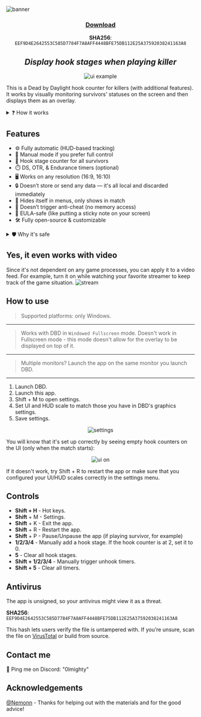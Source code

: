 ![banner](readme_images/banner.png)

<div align="center">

### [Download](https://github.com/olm1ghty/dbd-hook-counter/releases/download/1.3/DBD.Hook.Counter.zip)
**SHA256**: `EEF9D4E2642553C585D7784F7A8AFF4448BFE75DB112E25A37592038241163A8`


## *Display hook stages when playing killer*
![ui example](readme_images/ui_example.png)

</div>

This is a Dead by Daylight hook counter for killers (with additional features). It works by visually monitoring survivors' statuses on the screen and then displays them as an overlay.

<details>
<summary>❓ How it works</summary>
It's a Windows Forms app made with C#. I'm using Emgu.CV library to monitor the HUD.

Mostly, it monitors survivors' portraits and the space around them. When it sees that the survivor is hooked, it adds a hook stage on the screen. When it sees that the survivor is unhooked, it adds a DS, OTR, and off-hook Endurance timer on the screen (optional, can be switched off).
</details>

## Features
- ⚙️ Fully automatic (HUD-based tracking)
- 🧠 Manual mode if you prefer full control
- 🎯 Hook stage counter for all survivors
- ⏱️ DS, OTR, & Endurance timers (optional)
- 🖥️ Works on any resolution (16:9, 16:10)
- 🔒 Doesn’t store or send any data — it's all local and discarded immediately
- 🧼 Hides itself in menus, only shows in match
- 🧩 Doesn’t trigger anti-cheat (no memory access)
- 🧾 EULA-safe (like putting a sticky note on your screen)
- 🛠️ Fully open-source & customizable

<details>
<summary>🛡️ Why it's safe</summary>

- No game files are modified
- No memory is read
- Doesn’t interact with DBD’s process
- Just an overlay that analyzes HUD pixels
</details>

## Yes, it even works with video
Since it's not dependent on any game processes, you can apply it to a video feed. For example, turn it on while watching your favorite streamer to keep track of the game situation.
![stream](readme_images/stream.png)

## How to use
> Supported platforms: only Windows.
---
> Works with DBD in `Windowed Fullscreen` mode. Doesn't work in Fullscreen mode - this mode doesn't allow for the overlay to be displayed on top of it.
---
> Multiple monitors? Launch the app on the same monitor you launch DBD.
---

1. Launch DBD.
2. Launch this app.
3. Shift + M to open settings.
4. Set UI and HUD scale to match those you have in DBD's graphics settings.
5. Save settings.

<div align="center">

![settings](readme_images/settings.png)

</div>

You will know that it's set up correctly by seeing empty hook counters on the UI (only when the match starts):

<div align="center">
    
![ui on](readme_images/ui_on.png)

</div>

If it doesn't work, try Shift + R to restart the app or make sure that you configured your UI/HUD scales correctly in the settings menu.

## Controls
- **Shift + H** - Hot keys.
- **Shift** + M - Settings.
- **Shift** + K - Exit the app.
- **Shift** + R - Restart the app.
- **Shift** + P - Pause/Unpause the app (if playing survivor, for example)
- **1/2/3/4** - Manually add a hook stage. If the hook counter is at 2, set it to 0.
- **5** - Clear all hook stages.
- **Shift + 1/2/3/4** - Manually trigger unhook timers.
- **Shift + 5** - Clear all timers.

## Antivirus
The app is unsigned, so your antivirus might view it as a threat.

**SHA256**: `EEF9D4E2642553C585D7784F7A8AFF4448BFE75DB112E25A37592038241163A8`

This hash lets users verify the file is untampered with. If you’re unsure, scan the file on [VirusTotal](https://virustotal.com/) or build from source.

## Contact me
💬 Ping me on Discord: "0lmighty"

## Acknowledgements
[@Nemonn](https://github.com/nemonn) - Thanks for helping out with the materials and for the good advice!